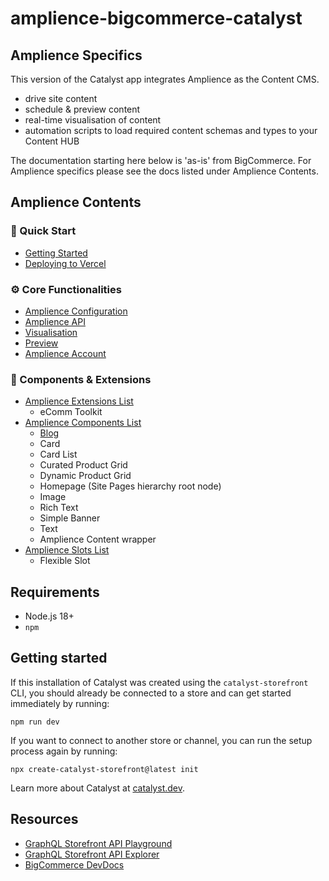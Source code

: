 # amplience-bigcommerce-catalyst

## Amplience Specifics

This version of the Catalyst app integrates Amplience as the Content CMS.

- drive site content
- schedule & preview content
- real-time visualisation of content
- automation scripts to load required content schemas and types to your Content HUB

The documentation starting here below is 'as-is' from BigCommerce. For Amplience specifics please see the docs listed under Amplience Contents.

## Amplience Contents

### 🏁 Quick Start

- [Getting Started](./docs/amplience/getting-started.md)
- [Deploying to Vercel](./docs/amplience/deploying-to-vercel.md)

### ⚙️ Core Functionalities

- [Amplience Configuration](./docs/amplience/amplience-configuration.md)
- [Amplience API](./docs/amplience/amplience-api.md)
- [Visualisation](./docs/amplience/visualisation.md)
- [Preview](./docs/amplience/preview.md)
- [Amplience Account](./docs/amplience/amplience-account.md)

### 🧩 Components & Extensions

- [Amplience Extensions List](./docs/amplience/amplience-extensions-list.md)
  - eComm Toolkit
- [Amplience Components List](./docs/amplience/amplience-components-list.md)
  - [Blog](./docs/amplience/blog.md)
  - Card
  - Card List
  - Curated Product Grid
  - Dynamic Product Grid
  - Homepage (Site Pages hierarchy root node)
  - Image
  - Rich Text
  - Simple Banner
  - Text
  - Amplience Content wrapper
- [Amplience Slots List](./docs/amplience/amplience-slots-list.md)
  - Flexible Slot

## Requirements

- Node.js 18+
- `npm`

## Getting started

If this installation of Catalyst was created using the `catalyst-storefront` CLI, you should already be connected to a store and can get started immediately by running:

```shell
npm run dev
```

If you want to connect to another store or channel, you can run the setup process again by running:

```shell
npx create-catalyst-storefront@latest init
```

Learn more about Catalyst at [catalyst.dev](https://catalyst.dev).

## Resources

- [GraphQL Storefront API Playground](https://developer.bigcommerce.com/graphql-storefront/playground)
- [GraphQL Storefront API Explorer](https://developer.bigcommerce.com/graphql-storefront/explorer)
- [BigCommerce DevDocs](https://developer.bigcommerce.com/docs/build)
